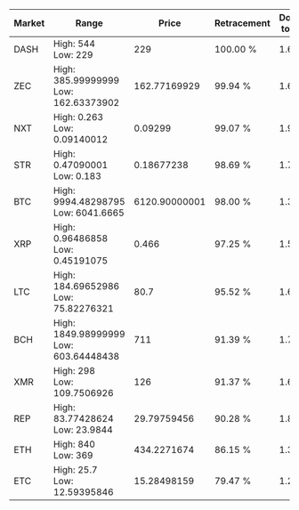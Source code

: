 | Market | Range | Price| Retracement | Doubles to 50% |
| --- | --- | --- | --- | --- |
| DASH | High: 544<br />Low: 229 | 229 | 100.00 % | 1.69 |
| ZEC | High: 385.99999999<br />Low: 162.63373902 | 162.77169929 | 99.94 % | 1.69 |
| NXT | High: 0.263<br />Low: 0.09140012 | 0.09299 | 99.07 % | 1.91 |
| STR | High: 0.47090001<br />Low: 0.183 | 0.18677238 | 98.69 % | 1.75 |
| BTC | High: 9994.48298795<br />Low: 6041.6665 | 6120.90000001 | 98.00 % | 1.31 |
| XRP | High: 0.96486858<br />Low: 0.45191075 | 0.466 | 97.25 % | 1.52 |
| LTC | High: 184.69652986<br />Low: 75.82276321 | 80.7 | 95.52 % | 1.61 |
| BCH | High: 1849.98999999<br />Low: 603.64448438 | 711 | 91.39 % | 1.73 |
| XMR | High: 298<br />Low: 109.7506926 | 126 | 91.37 % | 1.62 |
| REP | High: 83.77428624<br />Low: 23.9844 | 29.79759456 | 90.28 % | 1.81 |
| ETH | High: 840<br />Low: 369 | 434.2271674 | 86.15 % | 1.39 |
| ETC | High: 25.7<br />Low: 12.59395846 | 15.28498159 | 79.47 % | 1.25 |
